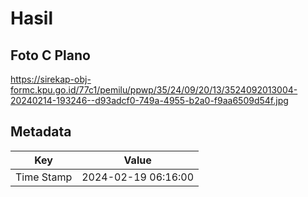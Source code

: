 # Hasil

## Foto C Plano

https://sirekap-obj-formc.kpu.go.id/77c1/pemilu/ppwp/35/24/09/20/13/3524092013004-20240214-193246--d93adcf0-749a-4955-b2a0-f9aa6509d54f.jpg


## Metadata

| Key        | Value               |
| ---------- | ------------------- |
| Time Stamp | 2024-02-19 06:16:00 |



